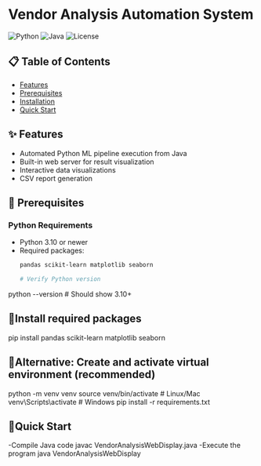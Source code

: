 # Vendor Analysis Automation System

![Python](https://img.shields.io/badge/python-3.10+-blue.svg)
![Java](https://img.shields.io/badge/java-8+-orange.svg)
![License](https://img.shields.io/badge/license-MIT-green.svg)

## 📋 Table of Contents
- [Features](#-features)
- [Prerequisites](#-prerequisites)
- [Installation](#-installation)
- [Quick Start](#-quick-start)

## ✨ Features
- Automated Python ML pipeline execution from Java
- Built-in web server for result visualization
- Interactive data visualizations
- CSV report generation

## 🧰 Prerequisites

### Python Requirements
- Python 3.10 or newer
- Required packages:
  ```bash
  pandas scikit-learn matplotlib seaborn

  # Verify Python version
python --version  # Should show 3.10+

## 💼Install required packages
pip install pandas scikit-learn matplotlib seaborn

## 📩Alternative: Create and activate virtual environment (recommended)
python -m venv venv
source venv/bin/activate  # Linux/Mac
venv\Scripts\activate     # Windows
pip install -r requirements.txt

## 🚀Quick Start
-Compile Java code
 javac VendorAnalysisWebDisplay.java
-Execute the program
 java VendorAnalysisWebDisplay
